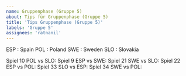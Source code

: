 ```yaml
---
name: Gruppenphase (Gruppe 5)
about: Tips für Gruppenphase (Gruppe 5)
title: 'Tips Gruppenphase (Gruppe 5)'
labels: 'Gruppe 5'
assignees: 'ratnanil'
---
```


ESP :  Spain
POL :  Poland
SWE :  Sweden
SLO :  Slovakia

Spiel 10 POL vs SLO:
Spiel 9 ESP vs SWE:
Spiel 21 SWE vs SLO:
Spiel 22 ESP vs POL:
Spiel 33 SLO vs ESP:
Spiel 34 SWE vs POL:
